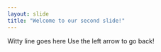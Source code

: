 ```yaml
---
layout: slide
title: "Welcome to our second slide!"
---
```

Witty line goes here
Use the left arrow to go back!
